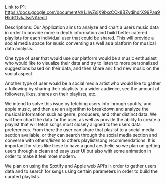 Link to P1:
https://docs.google.com/document/d/1JIwZsjX9bxcCCk8BZvdihdrX99Paa9HkdG1vkJlssNA/edit

Descriptions:
Our Application aims to analyze and chart a users music data in order to provide more in depth information and build better catered playlists for each individual user that could be shared. This will provide a social media space for music conversing as well as a platform for musical data analysis.

One type of user that would use our platform would be a music enthusiast who would like to visualize their data and try to listen to more personalized suggestions based on their data, and then share and find new music on the social aspect.

Another type of user would be a social media artist who would like to gather a following by sharing their playlists to a wider audience, see the amount of followers, likes, shares on their playlists, etc.

We intend to solve this issue by fetching users info through spotify, and apple music, and then use an algorithm to breakdown and analyze the musical information such as genre, producers, and other distinct data. We will then chart the data for the user, as well as provide the ability to create a playlist that will fetch songs most closely aligned to the users data preferences. From there the user can share that playlist to a social media section available, or they can search through the social media section and converse with others/listen to others playlist/song recommendations. It is important for sites like these to have a good aesthetic so we plan on getting users through a clean and easy user UI but also with some animation in order to make it feel more modern.

We plan on using the Spotify and Apple web API’s in order to gather users data and to search for songs using certain parameters in order to build the curated playlists.
